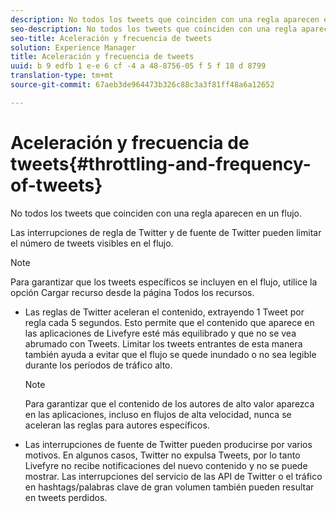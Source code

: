 ```yaml
---
description: No todos los tweets que coinciden con una regla aparecen en un flujo.
seo-description: No todos los tweets que coinciden con una regla aparecen en un flujo.
seo-title: Aceleración y frecuencia de tweets
solution: Experience Manager
title: Aceleración y frecuencia de tweets
uuid: b 9 edfb 1 e-e 6 cf -4 a 48-8756-05 f 5 f 18 d 8799
translation-type: tm+mt
source-git-commit: 67aeb3de964473b326c88c3a3f81ff48a6a12652

---
```



# Aceleración y frecuencia de tweets{#throttling-and-frequency-of-tweets}

No todos los tweets que coinciden con una regla aparecen en un flujo.

Las interrupciones de regla de Twitter y de fuente de Twitter pueden limitar el número de tweets visibles en el flujo.

>[!NOTE]
>
>Para garantizar que los tweets específicos se incluyen en el flujo, utilice la opción Cargar recurso desde la página Todos los recursos.

* Las reglas de Twitter aceleran el contenido, extrayendo 1 Tweet por regla cada 5 segundos. Esto permite que el contenido que aparece en las aplicaciones de Livefyre esté más equilibrado y que no se vea abrumado con Tweets. Limitar los tweets entrantes de esta manera también ayuda a evitar que el flujo se quede inundado o no sea legible durante los períodos de tráfico alto.

   >[!NOTE]
   >
   >Para garantizar que el contenido de los autores de alto valor aparezca en las aplicaciones, incluso en flujos de alta velocidad, nunca se aceleran las reglas para autores específicos.

* Las interrupciones de fuente de Twitter pueden producirse por varios motivos. En algunos casos, Twitter no expulsa Tweets, por lo tanto Livefyre no recibe notificaciones del nuevo contenido y no se puede mostrar. Las interrupciones del servicio de las API de Twitter o el tráfico en hashtags/palabras clave de gran volumen también pueden resultar en tweets perdidos.

